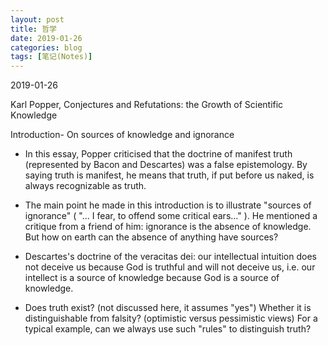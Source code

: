 ```yaml
---
layout: post
title: 哲学
date: 2019-01-26
categories: blog
tags: [笔记(Notes)]
---
```


2019-01-26

Karl Popper, Conjectures and Refutations: the Growth of Scientific Knowledge

Introduction- On sources of knowledge and ignorance  

- In this essay, Popper criticised that the doctrine of manifest truth (represented by Bacon and Descartes) was a false epistemology. By saying truth is manifest, he means that truth, if put before us naked, is always recognizable as truth.

- The main point he made in this introduction is to illustrate "sources of ignorance" ( "... I fear, to offend some critical ears..." ). He mentioned a critique from a friend of him: ignorance is the absence of knowledge. But how on earth can the absence of anything have sources? 

- Descartes's doctrine of the veracitas dei: our intellectual intuition does not deceive us because God is truthful and will not deceive us, i.e. our intellect is a source of knowledge because God is a source of knowledge.

- Does truth exist? (not discussed here, it assumes "yes") Whether it is distinguishable from falsity? (optimistic versus pessimistic views) For a typical example, can we always use such "rules" to distinguish truth?  
